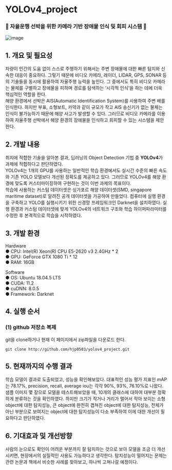 # YOLOv4_project 

### 🚢 자율운행 선박을 위한 카메라 기반 장애물 인식 및 회피 시스템 🚢  
![image](https://user-images.githubusercontent.com/60416651/113977243-43289880-987d-11eb-893f-fa6cb7ce69a8.png)

## 1. 개요 및 필요성
  차량이 인간의 도움 없이 스스로 주행하기 위해서는 주변 장애물에 대한 빠른 탐지와 신속한 대응이 중요하다. 그렇기 때문에 비디오 카메라, 레이더, LIDAR, GPS, SONAR 등의 기술들을 동시에 활용하여 자율주행 능력을 높인다. 그 중에서도 특히 비디오 카메라는 물체를 구별하고 장애물을 피하며 경로를 탐색하는 ‘시각적 인식’을 하는 데에 더욱 핵심적인 역할을 한다.  
  해양 환경에서 선박은 AIS(Automatic Identification System)를 사용하여 주변 배를 인식한다. 하지만 부표, 소형보트, 카약과 같이 규모가 작고 AIS 송신기가 없는 물체는 인식이 불가능하기 때문에 해양 사고가 발생할 수 있다. 그러므로 비디오 카메라를 이용하여 자율주행 선박에서 해양 환경의 장애물을 인식하고 회피할 수 있는 시스템을 제안한다. 


## 2. 개발 내용
   취지에 적합한 기술을 알아본 결과, 딥러닝의 Object Detection 기법 중 **YOLOv4**가 과제에 적합하다고 판단하였다.  
   YOLOv4는 1개의 GPU를 사용하는 일반적인 학습 환경에서도 실시간 수준의 빠른 속도와 기존 YOLO 모델보다 개선된 정확도를 제공하고 있다. 그러므로 YOLOv4를 해양 환경에 맞도록 커스터마이징하여 구현하는 것이 이번 과제의 목표이다.  
   학습에 사용하는 커스텀 데이터셋은 싱가포르 해양 데이터셋(SMD, singapore maritime dataset)로 알려진 공개 데이터셋을 가공하여 만들었다. 컴퓨터에 실행 환경을 구축하고 YOLO를 실행시키기 위한 신경망 프레임워크인 Darknet을 설치하였다. 실행 환경과 커스텀 데이터셋에 맞게 YOLOv4의 네트워크 구조와 학습 하이퍼파라미터를 수정한 후 본격적으로 학습을 시작하였다.  


## 3. 개발 환경
Hardware  
● CPU: Intel(R) Xeon(R) CPU E5-2620 v3 2.4GHz * 2  
● GPU: GeForce GTX 1080 Ti * 12  
● RAM: 16GB  

Software  
● OS: Ubuntu 18.04.5 LTS  
● CUDA: 11.2  
● cuDNN: 8.0.5  
● Framework: Darknet  


## 4. 실행 순서

### (1) github 저장소 복제
git을 clone하거나 현재 이 페이지에서 zip파일을 다운로드 한다.

`git clone http://github.com/hjp0503/yolov4_project.git`  




## 5. 현재까지의 수행 결과
  학습 모델이 결과로 도출되었고, 성능을 확인해보았다. 대표적인 성능 평가 지표인 mAP는 78.17%, precision, recall, average iou는 각각 90%, 93%, 76.10%로 나왔다.  
  샘플 이미지 몇 장으로 모델을 테스트해보았을 때, 10개의 클래스에 대하여 대부분 정확하게 분류하는 것을 확인하였다. 하지만 크기가 작거나 거리가 멀어서 작아 보이는 소형 object에 대한 탐지성능, 큰 object에 완전히 겹쳐진 object에 대한 탐지성능, 전체가 아닌 부분으로 보여지는 object에 대한 탐지성능이 다소 부족하여 이에 대한 개선이 필요하다고 판단하였다.
  
  
## 6. 기대효과 및 개선방향
  사람의 눈으로도 확인이 어려운 부분까지 잘 탐지하는 것으로 보아 모델을 조금 더 개선시키면, 현장에서의 실질적인 사용도 가능하다고 생각한다. 탐지성능이 떨어지는 문제는 관련 논문과 책에서 비슷한 사례를 찾아보고, 하나씩 고쳐나갈 예정이다.

